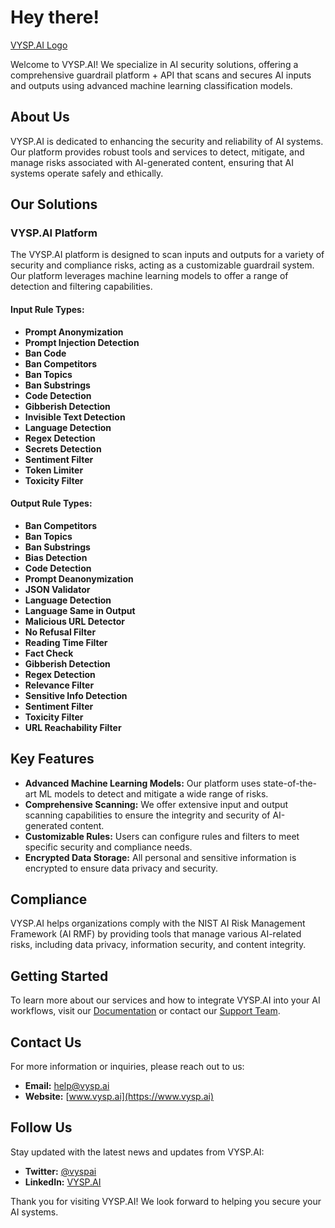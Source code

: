 # Hey there!

[VYSP.AI Logo](./logo-dark-text.png)

Welcome to VYSP.AI! We specialize in AI security solutions, offering a comprehensive guardrail platform + API that scans and secures AI inputs and outputs using advanced machine learning classification models.

## About Us

VYSP.AI is dedicated to enhancing the security and reliability of AI systems. Our platform provides robust tools and services to detect, mitigate, and manage risks associated with AI-generated content, ensuring that AI systems operate safely and ethically.

## Our Solutions

### VYSP.AI Platform

The VYSP.AI platform is designed to scan inputs and outputs for a variety of security and compliance risks, acting as a customizable guardrail system. Our platform leverages machine learning models to offer a range of detection and filtering capabilities.

#### Input Rule Types:
- **Prompt Anonymization**
- **Prompt Injection Detection**
- **Ban Code**
- **Ban Competitors**
- **Ban Topics**
- **Ban Substrings**
- **Code Detection**
- **Gibberish Detection**
- **Invisible Text Detection**
- **Language Detection**
- **Regex Detection**
- **Secrets Detection**
- **Sentiment Filter**
- **Token Limiter**
- **Toxicity Filter**

#### Output Rule Types:
- **Ban Competitors**
- **Ban Topics**
- **Ban Substrings**
- **Bias Detection**
- **Code Detection**
- **Prompt Deanonymization**
- **JSON Validator**
- **Language Detection**
- **Language Same in Output**
- **Malicious URL Detector**
- **No Refusal Filter**
- **Reading Time Filter**
- **Fact Check**
- **Gibberish Detection**
- **Regex Detection**
- **Relevance Filter**
- **Sensitive Info Detection**
- **Sentiment Filter**
- **Toxicity Filter**
- **URL Reachability Filter**

## Key Features

- **Advanced Machine Learning Models:** Our platform uses state-of-the-art ML models to detect and mitigate a wide range of risks.
- **Comprehensive Scanning:** We offer extensive input and output scanning capabilities to ensure the integrity and security of AI-generated content.
- **Customizable Rules:** Users can configure rules and filters to meet specific security and compliance needs.
- **Encrypted Data Storage:** All personal and sensitive information is encrypted to ensure data privacy and security.

## Compliance

VYSP.AI helps organizations comply with the NIST AI Risk Management Framework (AI RMF) by providing tools that manage various AI-related risks, including data privacy, information security, and content integrity.

## Getting Started

To learn more about our services and how to integrate VYSP.AI into your AI workflows, visit our [Documentation](https://docs.vysp.ai) or contact our [Support Team](mailto:help@vysp.ai).

## Contact Us

For more information or inquiries, please reach out to us:

- **Email:** [help@vysp.ai](mailto:help@vysp.ai)
- **Website:** [www.vysp.ai](https://www.vysp.ai)

## Follow Us

Stay updated with the latest news and updates from VYSP.AI:

- **Twitter:** [@vyspai](https://twitter.com/vyspai)
- **LinkedIn:** [VYSP.AI](https://www.linkedin.com/company/vysp-ai)

Thank you for visiting VYSP.AI! We look forward to helping you secure your AI systems.
